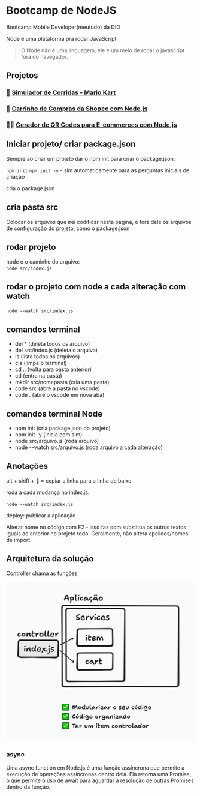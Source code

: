 # Bootcamp de NodeJS 

Bootcamp Mobile Developer(meutudo) da DIO

Node é uma plataforma pra rodar JavaScript

> O Node não é uma linguagem, ele é um meio de rodar o javascript fora do navegador.

## Projetos

### 🚗 [Simulador de Corridas - Mario Kart](desafios/desafio-simulador/readme.md)
### 🛒 [Carrinho de Compras da Shopee com Node.js](desafios/carrinho-compras/readme.md)
### 🔑📱 [Gerador de QR Codes para E-commerces com Node.js](desafios/03-gerador-qrcode/readme.md)

## Iniciar projeto/ criar package.json

Sempre ao criar um projeto dar o npm init para criar o package.json:

`npm init`
`npm init -y` - sim automaticamente para as perguntas iniciais de criação

cria o package.json

## cria pasta src

Colocar os arquivos que irei codificar nesta página,
e fora dele os arquivos de configuração do projeto, como o package.json

## rodar projeto

node e o caminho do arquivo:\
`node src/index.js`

## rodar o projeto com node a cada alteração com watch

`node --watch src/index.js`

## comandos terminal

* del * (deleta todos os arquivo)
* del src/index.js (deleta o arquivo)
* ls (lista todos os arquivos)
* cls (limpa o terminal)
* cd .. (volta para pasta anterior)
* cd (entra na pasta)
* mkdir src/nomepasta (cria uma pasta)
* code src (abre a pasta no vscode)
* code . (abre o vscode em nova aba)

## comandos terminal Node

* npm init (cria package.json do projeto)
* npm init -y (inicia com sim)
* node src/arquivo.js (roda arquivo)
* node --watch src/arquivo.js (roda arquivo a cada alteração)

## Anotações

alt + shift + 🔽 = copiar a linha para a linha de baixo

roda a cada mudança no index.js:

`node --watch src/index.js `

deploy: publicar a aplicação

Alterar nome no código com F2 - isso faz com substitua os outros textos iguais ao anterior no projeto todo. Geralmente, não altera apelidos/nomes de import.


## Arquitetura da solução

Controller chama as funções

![Arquitetura da Solução](arquitetura-da-solucao.png)

### async

Uma async function em Node.js é uma função assíncrona que permite a execução de operações assíncronas dentro dela. Ela retorna uma Promise, o que permite o uso de await para aguardar a resolução de outras Promises dentro da função.